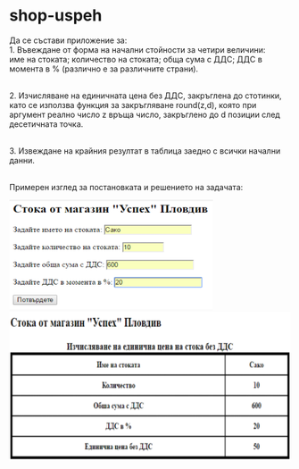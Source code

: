 # shop-uspeh
Да се състави приложение за:
<br>1. Въвеждане от форма на начални стойности за четири величини:
<br>име на стоката; количество на стоката; обща сума с ДДС; ДДС в момента в % (различно е за различните страни).

<br>2. Изчисляване на единичната цена без ДДС, закръглена до стотинки, като се използва функция за закръгляване round(z,d), която при аргумент реално число z връща число, закръглено до  d  позиции след десетичната точка.

<br>3. Извеждане на крайния резултат в таблица заедно с всички начални данни.

<br>Примерен изглед за постановката и решението на задачата:

<img src="Screenshot-1.png"/>
<img src="Screenshot-2.png"/>
